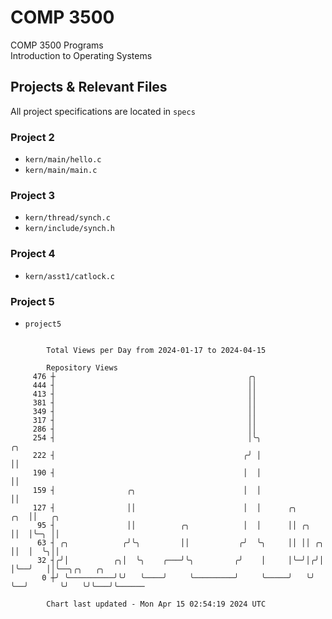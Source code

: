 # COMP 3500
COMP 3500 Programs  
Introduction to Operating Systems  
## Projects & Relevant Files
All project specifications are located in `specs`
### Project 2
- `kern/main/hello.c`
- `kern/main/main.c`
### Project 3
- `kern/thread/synch.c`
- `kern/include/synch.h`
### Project 4
- `kern/asst1/catlock.c`
### Project 5
- `project5`

```

        Total Views per Day from 2024-01-17 to 2024-04-15

        Repository Views
     476 ┼                                           ╭╮
     444 ┤                                           ││
     413 ┤                                           ││
     381 ┤                                           ││
     349 ┤                                           ││
     317 ┤                                           ││
     286 ┤                                           ││
     254 ┤                                           │╰╮                    ╭╮
     222 ┤                                          ╭╯ │                    ││
     190 ┤                                          │  │                    ││
     159 ┤                ╭╮                        │  │                    ││
     127 ┤                ││                        │  │      ╭╮        ╭╮  ││   ╭╮
      95 ┤                ││          ╭╮            │  │      ││ ╭╮     ││  │╰─╮ ││
      63 ┤ ╭╮            ╭╯╰╮         ││           ╭╯  ╰╮     ││ ││ ╭╮  ││  │  ╰╮││
      32 ┤╭╯│          ╭╮│  ╰╮    ╭───╯╰╮         ╭╯    │     │╰─╯│╭╯│  │╰──╯   ││╰──╮╭╮   ╭╮
       0 ┼╯ ╰──────────╯╰╯   ╰────╯     ╰─────────╯     ╰─────╯   ╰╯ ╰──╯       ╰╯   ╰╯╰───╯╰──────

        Chart last updated - Mon Apr 15 02:54:19 2024 UTC
        
```
